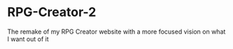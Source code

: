 # RPG-Creator-2
The remake of my RPG Creator website with a more focused vision on what I want out of it

